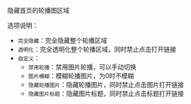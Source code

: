 隐藏首页的轮播图区域

选项说明：

- `完全隐藏`：完全隐藏整个轮播区域
- `透明化`：完全透明化整个轮播区域，同时禁止点击打开链接
- `自定义`：
  - `禁用轮播`：禁用图片轮播，可以手动切换
  - `图片模糊`：模糊轮播图片，为0时不模糊
  - `隐藏轮播图片`：隐藏轮播图片，同时禁止点击图片打开链接
  - `隐藏图片标题`：隐藏图片标题，同时禁止点击标题打开链接
